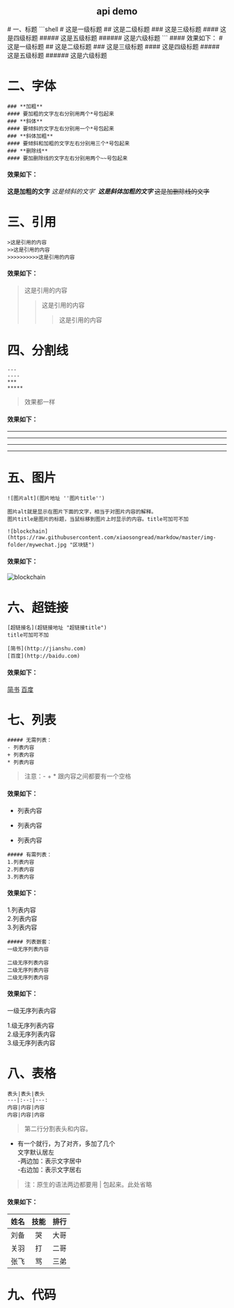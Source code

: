 <center><h2>api demo</h2></center>
# 一、标题
```shell
# 这是一级标题
## 这是二级标题
### 这是三级标题
#### 这是四级标题
##### 这是五级标题
###### 这是六级标题
```
#### 效果如下：
# 这是一级标题
## 这是二级标题
### 这是三级标题
#### 这是四级标题
##### 这是五级标题
###### 这是六级标题


# 二、字体
```shell
### **加粗**
#### 要加粗的文字左右分别用两个*号包起来
### **斜体**
#### 要倾斜的文字左右分别用一个*号包起来
### **斜体加粗**
#### 要倾斜和加粗的文字左右分别用三个*号包起来
### **删除线**
#### 要加删除线的文字左右分别用两个~~号包起来
```
#### 效果如下：
**这是加粗的文字**
*这是倾斜的文字*`
***这是斜体加粗的文字***
~~这是加删除线的文字~~

# 三、引用
```shell
>这是引用的内容
>>这是引用的内容
>>>>>>>>>>这是引用的内容
```
#### 效果如下：
>这是引用的内容
>>这是引用的内容
>>>这是引用的内容

# 四、分割线
```shell
---
----
***
*****
```
>效果都一样
#### 效果如下：
---
----
***
*****

# 五、图片
```shell
![图片alt](图片地址 ''图片title'')

图片alt就是显示在图片下面的文字，相当于对图片内容的解释。
图片title是图片的标题，当鼠标移到图片上时显示的内容。title可加可不加

![blockchain](https://raw.githubusercontent.com/xiaosongread/markdow/master/img-folder/mywechat.jpg "区块链")
```
#### 效果如下：
![blockchain](https://raw.githubusercontent.com/xiaosongread/markdow/master/img-folder/mywechat.jpg "区块链")

# 六、超链接
```shell
[超链接名](超链接地址 "超链接title")
title可加可不加

[简书](http://jianshu.com)
[百度](http://baidu.com)
```
#### 效果如下：
[简书](http://jianshu.com)
[百度](http://baidu.com)

# 七、列表
```shell
##### 无需列表：
- 列表内容
+ 列表内容
* 列表内容
```
> 注意：- + * 跟内容之间都要有一个空格
#### 效果如下：
- 列表内容
+ 列表内容
* 列表内容

```shell
##### 有需列表：
1.列表内容
2.列表内容
3.列表内容
```
#### 效果如下：
1.列表内容   
2.列表内容   
3.列表内容   

```shell
##### 列表嵌套：
一级无序列表内容

二级无序列表内容   
二级无序列表内容   
二级无序列表内容   
```
#### 效果如下：
一级无序列表内容

1.级无序列表内容   
2.级无序列表内容   
3.级无序列表内容   


# 八、表格
```shell
表头|表头|表头
---|:--:|---:
内容|内容|内容
内容|内容|内容
```
> 第二行分割表头和内容。   
- 有一个就行，为了对齐，多加了几个   
文字默认居左   
-两边加：表示文字居中   
-右边加：表示文字居右   
>注：原生的语法两边都要用 | 包起来。此处省略   

#### 效果如下：
姓名|技能|排行
--|:--:|--:
刘备|哭|大哥
关羽|打|二哥
张飞|骂|三弟

# 九、代码




